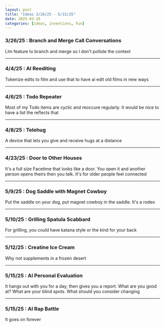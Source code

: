 ```yaml
---
layout: post
title: "Ideas 3/26/25 - 5/15/25"
date: 2025-03-26
categories: [ideas, inventions, fun]
---
```




### 3/26/25 : Branch and Merge Call Conversations
Llm feature to branch and merge so I don't pollute the context

---

### 4/4/25 : AI Reediting
Tokenize edits to film and use that to have ai edit old films in new ways

---

### 4/6/25 : Todo Repeater
Most of my Todo items are cyclic and reoccure regularly. It would be nice to have a list the reflects that

---

### 4/8/25 : Telehug
A device that lets you give and receive hugs at a distance

---

### 4/23/25 : Door to Other Houses
It's a full size Facetime that looks like a door.  You open it and another person opens theirs then you talk. It's for older people feel connected

---

### 5/9/25 : Dog Saddle with Magnet Cowboy
Put the saddle on your dog, put magnet cowboy in the saddle. It's a rodeo

---

### 5/10/25 : Grilling Spatula Scabbard
For grilling, you could have katana style or the kind for your back

---

### 5/12/25 : Creatine Ice Cream
Why not supplements in a frozen desert

---

### 5/15/25 : AI Personal Evaluation
It hangs out with you for a day, then gives you a report. What are you good at? What are your blind spots. What should you consider changing

---

### 5/15/25 : AI Rap Battle
It goes on forever
